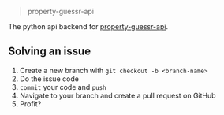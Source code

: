 > property-guessr-api

The python api backend for [property-guessr-api](https://github.com/EightBitByte/property-guessr).

## Solving an issue
1. Create a new branch with `git checkout -b <branch-name>`
2. Do the issue code
3. `commit` your code and `push`
4. Navigate to your branch and create a pull request on GitHub
5. Profit? 
